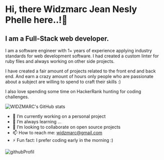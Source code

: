 # Hi, there Widzmarc Jean Nesly Phelle here..!👋
## I am a Full-Stack web developer.

I am a software engineer with 1+ years of experience applying industry standards for web development software. I had created a custom linter for ruby files and always working on other side projects.

I have created a fair amount of projects related to the front end and back end. And earn a crazy amount of hours only people who are passionate about a subject are willing to spend to craft their skills :)

I also love spending some time on HackerRank hunting for coding challenges.

![WIDZMARC's GitHub stats](https://github-readme-stats.vercel.app/api?username=widzthedvloper&hide=contribs,prs)

- 🔭 I’m currently working on a personal project
- 🌱 I’m always learning ...
- 👯 I’m looking to collaborate on open source projects
- 📫 How to reach me: widzmarc@gmail.com
- ⚡ Fun fact: I prefer coding early in the morning :)

![githubProfil](https://user-images.githubusercontent.com/69369667/114312280-229c5080-9ac0-11eb-8034-e6b2ba67117d.png)
